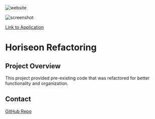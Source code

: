 ![website](https://user-images.githubusercontent.com/105738571/174212129-5039280e-4ec5-4416-8772-0ec159a43baf.PNG)

![screenshot](https://user-images.githubusercontent.com/105738571/174211921-8ad7049a-b94d-411e-9132-4960f8cae401.PNG)

[Link to Application](https://bckstrb.github.io/horiseon_refactoring-/)

# Horiseon Refactoring

## Project Overview

This project provided pre-existing code that was refactored for better functionality and organization.

## Contact

[GitHub Repo](https://github.com/bckstrb/horiseon_refactoring-)

 


